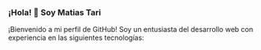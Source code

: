### ¡Hola! 👋 Soy Matias Tari

¡Bienvenido a mi perfil de GitHub! Soy un entusiasta del desarrollo web con experiencia en las siguientes tecnologías:


<!--
**MatiTarl/MatiTarl** is a ✨ _special_ ✨ repository because its `README.md` (this file) appears on your GitHub profile.

Here are some ideas to get you started:

- 🔭 I’m currently working on ...
- 🌱 I’m currently learning ...
- 👯 I’m looking to collaborate on ...
- 🤔 I’m looking for help with ...
- 💬 Ask me about ...
- 📫 How to reach me: ...
- 😄 Pronouns: ...
- ⚡ Fun fact: ...
-->
